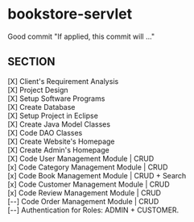 # bookstore-servlet
Good commit "If applied, this commit will ..."

## SECTION
[X] Client's Requirement Analysis <br/>
[X] Project Design <br/>
[X] Setup Software Programs <br/>
[X] Create Database <br/>
[X] Setup Project in Eclipse <br/>
[X] Create Java Model Classes <br/>
[X] Code DAO Classes <br/>
[X] Create Website's Homepage <br/>
[X] Create Admin's Homepage <br/>
[X] Code User Management Module | CRUD <br/>
[x] Code Category Management Module | CRUD <br/>
[x] Code Book Management Module | CRUD + Search <br/>
[x] Code Customer Management Module | CRUD <br/>
[x] Code Review Management Module | CRUD <br/>
[--] Code Order Management Module | CRUD <br/>
[--] Authentication for Roles: ADMIN + CUSTOMER.
